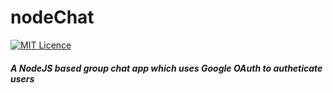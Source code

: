 # nodeChat
[![MIT Licence](https://badges.frapsoft.com/os/mit/mit.svg?v=103)](https://opensource.org/licenses/mit-license.php)
##### A NodeJS based group chat app which uses Google OAuth to autheticate users
